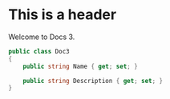 # This is a header

Welcome to Docs 3.


```csharp
public class Doc3
{
    public string Name { get; set; }

    public string Description { get; set; }
}
```
